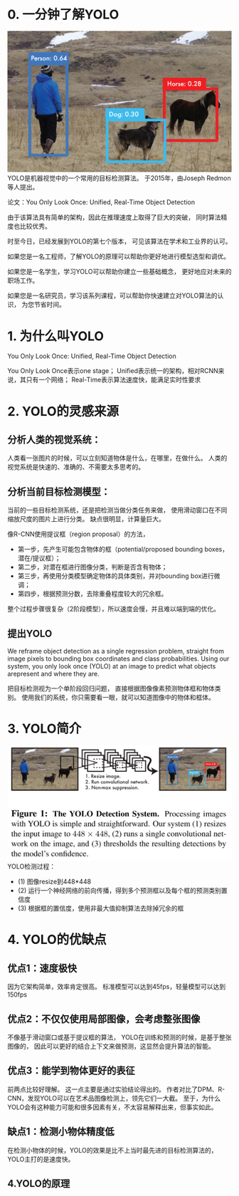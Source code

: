 # 0. 一分钟了解YOLO
![img_1.png](img_1.png)
YOLO是机器视觉中的一个常用的目标检测算法。
于2015年，由Joseph Redmon等人提出。

论文：You Only Look Once: Unified, Real-Time Object Detection

由于该算法具有简单的架构，因此在推理速度上取得了巨大的突破，
同时算法精度也比较优秀。

时至今日，已经发展到YOLO的第七个版本，
可见该算法在学术和工业界的认可。

如果您是一名工程师，了解YOLO的原理可以帮助你更好地进行模型选型和调优。

如果您是一名学生，学习YOLO可以帮助你建立一些基础概念，
更好地应对未来的职场工作。

如果您是一名研究员，学习该系列课程，可以帮助你快速建立对YOLO算法的认识，
为您节省时间。


# 1. 为什么叫YOLO
You Only Look Once: Unified, Real-Time Object Detection

You Only Look Once表示one stage；
Unified表示统一的架构，相对RCNN来说，其只有一个网络；
Real-Time表示算法速度快，能满足实时性要求

# 2. YOLO的灵感来源
## 分析人类的视觉系统：

人类看一张图片的时候，可以立刻知道物体是什么，在哪里，在做什么。
人类的视觉系统是快速的、准确的、不需要太多思考的。

## 分析当前目标检测模型：

当前的一些目标检测系统，还是把检测当做分类任务来做，
使用滑动窗口在不同缩放尺度的图片上进行分类。
缺点很明显，计算量巨大。

像R-CNN使用提议框（region proposal）的方法，
- 第一步，先产生可能包含物体的框（potential/proposed bounding boxes，潜在/提议框）；
- 第二步，对潜在框进行图像分类，判断是否含有物体；
- 第三步，再使用分类模型确定物体的具体类别，并对bounding box进行微调；
- 第四步，根据预测分数，去除重叠程度较大的冗余框。

整个过程步骤很复杂（2阶段模型），所以速度会慢，并且难以端到端的优化。

## 提出YOLO
We reframe object detection as a single regression problem, 
straight from image pixels to bounding box coordinates and class probabilities. 
Using our system, you only look once (YOLO) at an image to 
predict what objects arepresent and where they are.

把目标检测视为一个单阶段回归问题，
直接根据图像像素预测物体框和物体类别。
使用我们的系统，你只需要看一眼，就可以知道图像中的物体和框体。

# 3. YOLO简介
![img_2.png](img_2.png)
YOLO检测过程：
- (1) 图像resize到448*448
- (2) 运行一个神经网络的前向传播，得到多个预测框以及每个框的预测类别置信度
- (3) 根据框的置信度，使用非最大值抑制算法去除掉冗余的框

# 4. YOLO的优缺点
## 优点1：速度极快
因为它架构简单，效率肯定很高。
标准模型可以达到45fps，轻量模型可以达到150fps

## 优点2：不仅仅使用局部图像，会考虑整张图像
不像基于滑动窗口或基于提议框的算法，
YOLO在训练和预测的时候，是基于整张图像的，
因此可以更好的结合上下文来做预测，这显然会提升算法的智能。

## 优点3：能学到物体更好的表征
前两点比较好理解。
这一点主要是通过实验结论得出的。
作者对比了DPM、R-CNN，发现YOLO可以在艺术品图像检测上，领先它们一大截。
至于，为什么YOLO会有这种能力可能和很多因素有关，不太容易解释出来，但事实如此。

## 缺点1：检测小物体精度低
在检测小物体的时候，YOLO的效果是比不上当时最先进的目标检测算法的，
YOLO主打的是速度快。


## 4.YOLO的原理




